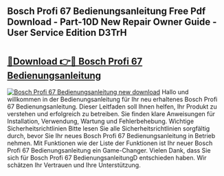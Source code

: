 ## Bosch Profi 67 Bedienungsanleitung Free Pdf Download - Part-10D New Repair Owner Guide - User Service Edition D3TrH

# <h2><a href="http://df5uh9.blite.top/?on=Bosch+Profi+67+Bedienungsanleitung">🔗Download 👉🔴 Bosch Profi 67 Bedienungsanleitung</a></h2>

[![Bosch Profi 67 Bedienungsanleitung new download](https://i.imgur.com/lujVjoI.png)](http://df5uh9.blite.top/?on=Bosch+Profi+67+Bedienungsanleitung)
Hallo und willkommen in der Bedienungsanleitung für Ihr neu erhaltenes Bosch Profi 67 Bedienungsanleitung. Dieser Leitfaden soll Ihnen helfen, Ihr Produkt zu verstehen und erfolgreich zu betreiben. Sie finden klare Anweisungen für Installation, Verwendung, Wartung und Fehlerbehebung. Wichtige Sicherheitsrichtlinien Bitte lesen Sie alle Sicherheitsrichtlinien sorgfältig durch, bevor Sie Ihr neues Bosch Profi 67 Bedienungsanleitung in Betrieb nehmen. Mit Funktionen wie der Liste der Funktionen ist Ihr neuer Bosch Profi 67 Bedienungsanleitung ein Game-Changer. Vielen Dank, dass Sie sich für Bosch Profi 67 BedienungsanleitungD entschieden haben. Wir schätzen Ihr Vertrauen und Ihre Unterstützung.
